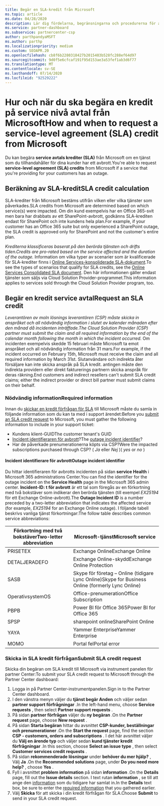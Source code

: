 ```yaml
---
title: Begär en SLA-kredit från Microsoft
ms.topic: article
ms.date: 04/28/2020
description: Lär dig fördelarna, begränsningarna och procedurerna för att begära ett service avtal (SLA) kredit från Microsoft om kunderna upplever ett tjänst avbrott.
ms.service: partner-dashboard
ms.subservice: partnercenter-csp
author: parthpandyaMSFT
ms.author: parthp
ms.localizationpriority: medium
ms.custom: SEOAPR.20
ms.openlocfilehash: cb8f6b2280318427b2015403b528fc288ef64d97
ms.sourcegitcommit: 9d0f5e6cfcaf191f95d153ae3a53fef1ab3d6f77
ms.translationtype: MT
ms.contentlocale: sv-SE
ms.lasthandoff: 07/14/2020
ms.locfileid: "92529222"
---
```

# <a name="how-and-when-to-request-a-service-level-agreement-sla-credit-from-microsoft"></a><span data-ttu-id="89699-103">Hur och när du ska begära en kredit på service nivå avtal från Microsoft</span><span class="sxs-lookup"><span data-stu-id="89699-103">How and when to request a service-level agreement (SLA) credit from Microsoft</span></span>

<span data-ttu-id="89699-104">Du kan begära **service avtals krediter (SLA)** från Microsoft om en tjänst som du tillhandahåller för dina kunder har ett avbrott.</span><span class="sxs-lookup"><span data-stu-id="89699-104">You're able to request **service-level agreement (SLA) credits** from Microsoft if a service that you're providing for your customers has an outage.</span></span>

## <a name="sla-credit-calculation"></a><span data-ttu-id="89699-105">Beräkning av SLA-kredit</span><span class="sxs-lookup"><span data-stu-id="89699-105">SLA credit calculation</span></span>

<span data-ttu-id="89699-106">SLA-krediter från Microsoft bestäms utifrån vilken eller vilka tjänster som påverkades.</span><span class="sxs-lookup"><span data-stu-id="89699-106">SLA credits from Microsoft are determined based on which service(s) were impacted.</span></span> <span data-ttu-id="89699-107">Om din kund exempelvis har en Office 365-svit men bara har drabbats av ett SharePoint-avbrott, godkänns SLA-krediten endast för SharePoint och inte kundens hela plan.</span><span class="sxs-lookup"><span data-stu-id="89699-107">For example, if your customer has an Office 365 suite but only experienced a SharePoint outage, the SLA credit is approved only for SharePoint and not the customer's entire plan.</span></span>

<span data-ttu-id="89699-108">*Krediterna klassificeras baserat på den berörda tjänsten och drifts tiden.*</span><span class="sxs-lookup"><span data-stu-id="89699-108">*Credits are pro-rated based on the service affected and the duration of the outage.*</span></span> <span data-ttu-id="89699-109">Information om vilka typer av scenarier som är kvalificerade för SLA-krediter finns i [Online Services-konsoliderade SLA-dokument](http://www.microsoftvolumelicensing.com/DocumentSearch.aspx?Mode=3&DocumentTypeId=37).</span><span class="sxs-lookup"><span data-stu-id="89699-109">To see the types of scenarios that qualify for SLA credits, see the [Online Services Consolidated SLA document](http://www.microsoftvolumelicensing.com/DocumentSearch.aspx?Mode=3&DocumentTypeId=37).</span></span> <span data-ttu-id="89699-110">Den här informationen gäller endast tjänster som säljs via Cloud Solution Provider-programmet.</span><span class="sxs-lookup"><span data-stu-id="89699-110">This information applies to services sold through the Cloud Solution Provider program, too.</span></span>

## <a name="request-an-sla-credit"></a><span data-ttu-id="89699-111">Begär en kredit service avtal</span><span class="sxs-lookup"><span data-stu-id="89699-111">Request an SLA credit</span></span>

<span data-ttu-id="89699-112">*Leverantören av moln lösnings leverantören (CSP) måste skicka in anspråket och all nödvändig information i slutet av kalender månaden efter den månad då incidenten inträffade.*</span><span class="sxs-lookup"><span data-stu-id="89699-112">*The Cloud Solution Provider (CSP) partner must submit the claim and all required information by the end of the calendar month following the month in which the incident occurred.*</span></span> <span data-ttu-id="89699-113">Om incidenten exempelvis skedde 15 februari måste Microsoft ta emot anspråket och all nödvändig information från 31 mars.</span><span class="sxs-lookup"><span data-stu-id="89699-113">For example, if the incident occurred on February 15th, Microsoft must receive the claim and all required information by March 31st.</span></span> <span data-ttu-id="89699-114">Slutanvändare och indirekta åter försäljare kan inte skicka anspråk på SLA kredit. antingen måste den indirekta providern eller direkt fakturerings partnern skicka anspråk för deras räkning.</span><span class="sxs-lookup"><span data-stu-id="89699-114">End customers and indirect resellers can't submit SLA credit claims; either the indirect provider or direct bill partner must submit claims on their behalf.</span></span>

### <a name="required-information"></a><span data-ttu-id="89699-115">Nödvändig information</span><span class="sxs-lookup"><span data-stu-id="89699-115">Required information</span></span>

<span data-ttu-id="89699-116">Innan du [skickar en kredit förfrågan för SLA](#submit-sla-credit-request) till Microsoft måste du samla in följande information som du kan ta med i support ärendet:</span><span class="sxs-lookup"><span data-stu-id="89699-116">Before you [submit an SLA credit request](#submit-sla-credit-request) to Microsoft, you must gather the following information to include in your support ticket:</span></span>

- <span data-ttu-id="89699-117">Kundens klient-GUID</span><span class="sxs-lookup"><span data-stu-id="89699-117">The customer tenant's GUID</span></span>
- <span data-ttu-id="89699-118">[Incident identifieraren för avbrott](#outage-incident-identifier)?</span><span class="sxs-lookup"><span data-stu-id="89699-118">The [outage incident identifier](#outage-incident-identifier)?</span></span>
- <span data-ttu-id="89699-119">Har de påverkade prenumerationerna köpts via CSP?</span><span class="sxs-lookup"><span data-stu-id="89699-119">Were the impacted subscriptions purchased through CSP?</span></span> <span data-ttu-id="89699-120">( *Ja* eller *Nej* )</span><span class="sxs-lookup"><span data-stu-id="89699-120">( *yes* or *no* )</span></span>

#### <a name="outage-incident-identifier"></a><span data-ttu-id="89699-121">Incident identifierare för avbrott</span><span class="sxs-lookup"><span data-stu-id="89699-121">Outage incident identifier</span></span>

<span data-ttu-id="89699-122">Du hittar identifieraren för avbrotts incidenten på sidan **service Health** i Microsoft 365 administrations Center.</span><span class="sxs-lookup"><span data-stu-id="89699-122">You can find the identifier for the outage incident on the **Service Health** page in the Microsoft 365 admin center.</span></span> <span data-ttu-id="89699-123">**Incident-ID: t för avbrott** är ett tal som föregås av en förkortning med två bokstäver som indikerar den berörda tjänsten (till exempel *EX25194* för ett Exchange Online-avbrott).</span><span class="sxs-lookup"><span data-stu-id="89699-123">The **Outage Incident ID** is a number preceded by a two-letter abbreviation that indicates the affected service (for example, *EX25194* for an Exchange Online outage).</span></span> <span data-ttu-id="89699-124">I följande tabell beskrivs vanliga tjänst förkortningar:</span><span class="sxs-lookup"><span data-stu-id="89699-124">The follow table describes common service abbreviations:</span></span>

| <span data-ttu-id="89699-125">Förkortning med två bokstäver</span><span class="sxs-lookup"><span data-stu-id="89699-125">Two-letter abbreviation</span></span> | <span data-ttu-id="89699-126">Microsoft-tjänst</span><span class="sxs-lookup"><span data-stu-id="89699-126">Microsoft service</span></span> |
| ----------------------- | ----------------- |
| <span data-ttu-id="89699-127">PRISET</span><span class="sxs-lookup"><span data-stu-id="89699-127">EX</span></span> | <span data-ttu-id="89699-128">Exchange Online</span><span class="sxs-lookup"><span data-stu-id="89699-128">Exchange Online</span></span> |
| <span data-ttu-id="89699-129">DETALJERADE</span><span class="sxs-lookup"><span data-stu-id="89699-129">FO</span></span> | <span data-ttu-id="89699-130">Exchange Online-skydd</span><span class="sxs-lookup"><span data-stu-id="89699-130">Exchange Online Protection</span></span> |
| <span data-ttu-id="89699-131">SA</span><span class="sxs-lookup"><span data-stu-id="89699-131">SB</span></span> | <span data-ttu-id="89699-132">Skype för företag – Online (tidigare Lync Online)</span><span class="sxs-lookup"><span data-stu-id="89699-132">Skype for Business Online (formerly Lync Online)</span></span> |
| <span data-ttu-id="89699-133">Operativsystem</span><span class="sxs-lookup"><span data-stu-id="89699-133">OS</span></span> | <span data-ttu-id="89699-134">Office-prenumeration</span><span class="sxs-lookup"><span data-stu-id="89699-134">Office Subscription</span></span> |
| <span data-ttu-id="89699-135">PB</span><span class="sxs-lookup"><span data-stu-id="89699-135">PB</span></span> | <span data-ttu-id="89699-136">Power BI för Office 365</span><span class="sxs-lookup"><span data-stu-id="89699-136">Power BI for Office 365</span></span> |
| <span data-ttu-id="89699-137">SP</span><span class="sxs-lookup"><span data-stu-id="89699-137">SP</span></span> | <span data-ttu-id="89699-138">sharepoint online</span><span class="sxs-lookup"><span data-stu-id="89699-138">SharePoint Online</span></span> |
| <span data-ttu-id="89699-139">YA</span><span class="sxs-lookup"><span data-stu-id="89699-139">YA</span></span> | <span data-ttu-id="89699-140">Yammer Enterprise</span><span class="sxs-lookup"><span data-stu-id="89699-140">Yammer Enterprise</span></span> |
| <span data-ttu-id="89699-141">MO</span><span class="sxs-lookup"><span data-stu-id="89699-141">MO</span></span> | <span data-ttu-id="89699-142">Portal fel</span><span class="sxs-lookup"><span data-stu-id="89699-142">Portal error</span></span> |

### <a name="submit-sla-credit-request"></a><span data-ttu-id="89699-143">Skicka in SLA kredit förfrågan</span><span class="sxs-lookup"><span data-stu-id="89699-143">Submit SLA credit request</span></span>

<span data-ttu-id="89699-144">Skicka din begäran om SLA kredit till Microsoft via instrument panelen för partner Center:</span><span class="sxs-lookup"><span data-stu-id="89699-144">To submit your SLA credit request to Microsoft through the Partner Center dashboard:</span></span>

1. <span data-ttu-id="89699-145">Logga in på Partner Center-instrumentpanelen.</span><span class="sxs-lookup"><span data-stu-id="89699-145">Sign in to the Partner Center dashboard.</span></span>
2. <span data-ttu-id="89699-146">I den vänstra menyn väljer du **tjänst begär Anden** och väljer sedan **partner support förfrågningar** .</span><span class="sxs-lookup"><span data-stu-id="89699-146">In the left-hand menu, choose **Service requests** , then select **Partner support requests** .</span></span>
3. <span data-ttu-id="89699-147">På sidan **partner förfrågan** väljer du **ny begäran** .</span><span class="sxs-lookup"><span data-stu-id="89699-147">On the **Partner request** page, choose **New request** .</span></span>
4. <span data-ttu-id="89699-148">På sidan **Starta begäran** hittar du avsnittet **CSP-kunder, beställningar och prenumerationer** .</span><span class="sxs-lookup"><span data-stu-id="89699-148">On the **Start the request** page, find the section **CSP - customers, orders and subscriptions** .</span></span> <span data-ttu-id="89699-149">I det här avsnittet väljer du **Välj en ärende typ** och väljer sedan **kund tjänster kredit förfrågningar** .</span><span class="sxs-lookup"><span data-stu-id="89699-149">In this section, choose **Select an issue type** , then select **Customer services credit requests** .</span></span>
5. <span data-ttu-id="89699-150">På sidan **rekommenderade lösningar** under **behöver du mer hjälp?** , Välj **Ja** .</span><span class="sxs-lookup"><span data-stu-id="89699-150">On the **Recommended solutions** page, under **Do you need more help?** , choose **Yes** .</span></span>
6. <span data-ttu-id="89699-151">Fyll i avsnittet **problem information** på sidan **information** .</span><span class="sxs-lookup"><span data-stu-id="89699-151">On the **Details** page, fill out the **Issue details** section.</span></span> <span data-ttu-id="89699-152">I text rutan **information** , se till att ange den [information](#required-information) som du tidigare har samlat in.</span><span class="sxs-lookup"><span data-stu-id="89699-152">In the **Details** text box, be sure to enter the [required information](#required-information) that you gathered earlier.</span></span>
7. <span data-ttu-id="89699-153">Välj **Skicka** för att skicka i din kredit förfrågan för SLA.</span><span class="sxs-lookup"><span data-stu-id="89699-153">Choose **Submit** to send in your SLA credit request.</span></span>
